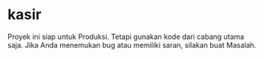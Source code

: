 # kasir
Proyek ini siap untuk Produksi. Tetapi gunakan kode dari cabang utama saja. Jika Anda menemukan bug atau memiliki saran, silakan buat Masalah.
